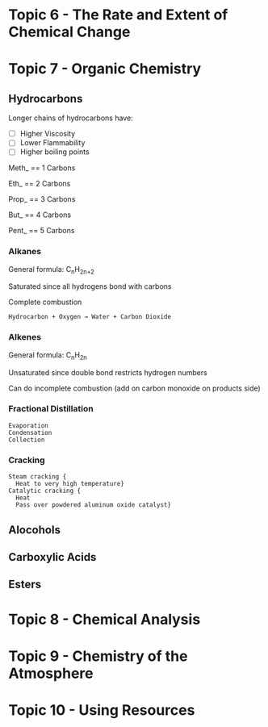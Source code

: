 # Topic 6 - The Rate and Extent of Chemical Change
# Topic 7 - Organic Chemistry

## Hydrocarbons

Longer chains of hydrocarbons have:
- [ ] Higher Viscosity
- [ ] Lower Flammability
- [ ] Higher boiling points

Meth_ == 1 Carbons

Eth_ == 2 Carbons

Prop_ == 3 Carbons

But_ == 4 Carbons

Pent_ == 5 Carbons

### Alkanes

General formula: C<sub>n</sub>H<sub>2n+2</sub>

Saturated since all hydrogens bond with carbons

Complete combustion
```
Hydrocarbon + Oxygen → Water + Carbon Dioxide
```

### Alkenes

General formula: C<sub>n</sub>H<sub>2n</sub>

Unsaturated since double bond restricts hydrogen numbers

Can do incomplete combustion (add on carbon monoxide on products side)

### Fractional Distillation
```
Evaporation
Condensation
Collection
```

### Cracking
```
Steam cracking {
  Heat to very high temperature}
Catalytic cracking {
  Heat
  Pass over powdered aluminum oxide catalyst}
```

## Alocohols

## Carboxylic Acids

## Esters

# Topic 8 - Chemical Analysis
# Topic 9 - Chemistry of the Atmosphere
# Topic 10 - Using Resources
